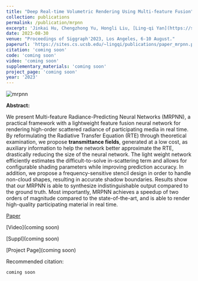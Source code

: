 ```yaml
---
title: "Deep Real-time Volumetric Rendering Using Multi-feature Fusion"
collection: publications
permalink: /publication/mrpnn
excerpt: 'Jinkai Hu, Chengzhong Yu, Hongli Liu, [Ling-qi Yan](https://sites.cs.ucsb.edu/~lingqi/index.html), **Yiqian Wu**, [Xiaogang Jin](http://www.cad.zju.edu.cn/home/jin)'
date: 2023-08-30
venue: "Proceedings of Siggraph'2023, Los Angeles, 6-10 August."
paperurl: 'https://sites.cs.ucsb.edu/~lingqi/publications/paper_mrpnn.pdf'
citation: 'coming soon'
code: 'coming soon'
video: 'coming soon'
supplementary_materials: 'coming soon'
project_page: 'coming soon'
year: '2023'
---
```

![mrpnn](http://oneThousand1000.github.io/images/publications/mrpnn.png)

<b>Abstract:</b>

We present Multi-feature Radiance-Predicting Neural Networks (MRPNN), a practical framework with a lightweight feature fusion neural network for rendering high-order scattered radiance of participating media in real time. By reformulating the Radiative Transfer Equation (RTE) through theoretical examination, we propose **transmittance fields**, generated at a low cost, as auxiliary information to help the network better approximate the RTE, drastically reducing the size of the neural network. The light weight network efficiently estimates the difficult-to-solve in-scattering term and allows for configurable shading parameters while improving prediction accuracy. In addition, we propose a frequency-sensitive stencil design in order to handle non-cloud shapes, resulting in accurate shadow boundaries. Results show that our MRPNN is able to synthesize indistinguishable output compared to the ground truth. Most importantly, MRPNN achieves a speedup of two orders of magnitude compared to the state-of-the-art, and is able to render high-quality participating material in real time.

[Paper](https://sites.cs.ucsb.edu/~lingqi/publications/paper_mrpnn.pdf) 

[Video](coming soon) 

[Suppl](coming soon) 

[Project Page](coming soon)



Recommended citation: 
```
coming soon
```
